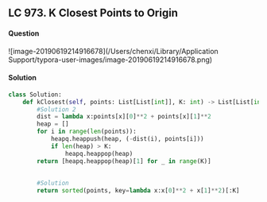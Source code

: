 ## LC 973. K Closest Points to Origin

#### Question

![image-20190619214916678](/Users/chenxi/Library/Application Support/typora-user-images/image-20190619214916678.png)



#### Solution

```python
class Solution:
    def kClosest(self, points: List[List[int]], K: int) -> List[List[int]]:
        #Solution 2
        dist = lambda x:points[x][0]**2 + points[x][1]**2
        heap = []
        for i in range(len(points)):
            heapq.heappush(heap, (-dist(i), points[i]))
            if len(heap) > K:
                heapq.heappop(heap)
        return [heapq.heappop(heap)[1] for _ in range(K)]
        
        
        #Solution
        return sorted(points, key=lambda x:x[0]**2 + x[1]**2)[:K]
```

